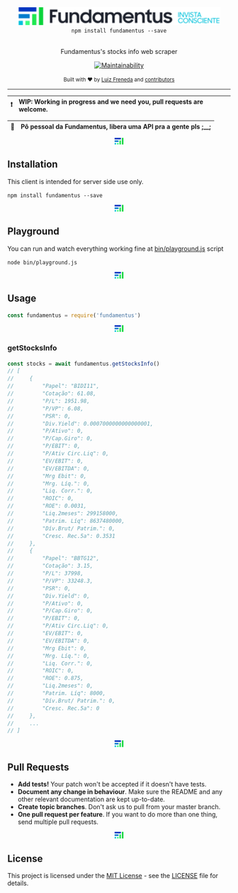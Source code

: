 <div align="center">
  <img src=".github/static/logo.png" alt="fundamentus logo" height="40px">
  <div><code>npm install fundamentus --save</code></div>
  <br>
  <p>
    Fundamentus's stocks info web scraper
  </p>
  <p>

[![Maintainability](https://api.codeclimate.com/v1/badges/67e05f0d008dbe7fb452/maintainability)](https://codeclimate.com/github/lfreneda/fundamentus/maintainability)

  </p>
  <small>
    Built with ❤ by 
      <a href="https://github.com/lfreneda">Luiz Freneda</a> and
      <a href="https://github.com/lfreneda/fundamentus/graphs/contributors">contributors</a>
  </small>
</div>

---

:exclamation: | WIP: Working in progress and we need you, pull requests are welcome.
---: | :---

:pray: | Pô pessoal da Fundamentus, libera uma API pra a gente pls ;__;
---: | :---

<div align="center">
  <img height="15px" src=".github/static/separator.png"/>
</div>

## Installation

This client is intended for server side use only.

```
npm install fundamentus --save
```

<div align="center">
  <img height="15px" src=".github/static/separator.png"/>
</div>

## Playground

You can run and watch everything working fine at [bin/playground.js](https://github.com/lfreneda/fundamentus/blob/master/bin/playground.js) script

```
node bin/playground.js
```

<div align="center">
  <img height="15px" src=".github/static/separator.png"/>
</div>

## Usage

```js
const fundamentus = require('fundamentus')
```

<div align="center">
  <img height="15px" src=".github/static/separator.png"/>
</div>

### getStocksInfo

```js
const stocks = await fundamentus.getStocksInfo()
// [
//     {
//         "Papel": "BIDI11",
//         "Cotação": 61.08,
//         "P/L": 1951.98,
//         "P/VP": 6.08,
//         "PSR": 0,
//         "Div.Yield": 0.0007000000000000001,
//         "P/Ativo": 0,
//         "P/Cap.Giro": 0,
//         "P/EBIT": 0,
//         "P/Ativ Circ.Liq": 0,
//         "EV/EBIT": 0,
//         "EV/EBITDA": 0,
//         "Mrg Ebit": 0,
//         "Mrg. Líq.": 0,
//         "Liq. Corr.": 0,
//         "ROIC": 0,
//         "ROE": 0.0031,
//         "Liq.2meses": 299158000,
//         "Patrim. Líq": 8637480000,
//         "Dív.Brut/ Patrim.": 0,
//         "Cresc. Rec.5a": 0.3531
//     },
//     {
//         "Papel": "BBTG12",
//         "Cotação": 3.15,
//         "P/L": 37998,
//         "P/VP": 33248.3,
//         "PSR": 0,
//         "Div.Yield": 0,
//         "P/Ativo": 0,
//         "P/Cap.Giro": 0,
//         "P/EBIT": 0,
//         "P/Ativ Circ.Liq": 0,
//         "EV/EBIT": 0,
//         "EV/EBITDA": 0,
//         "Mrg Ebit": 0,
//         "Mrg. Líq.": 0,
//         "Liq. Corr.": 0,
//         "ROIC": 0,
//         "ROE": 0.875,
//         "Liq.2meses": 0,
//         "Patrim. Líq": 8000,
//         "Dív.Brut/ Patrim.": 0,
//         "Cresc. Rec.5a": 0
//     },
//     ...
// ]
```

<div align="center">
  <img height="15px" src=".github/static/separator.png"/>
</div>

## Pull Requests

- **Add tests!** Your patch won't be accepted if it doesn't have tests.
- **Document any change in behaviour**. Make sure the README and any other
  relevant documentation are kept up-to-date.
- **Create topic branches**. Don't ask us to pull from your master branch.
- **One pull request per feature**. If you want to do more than one thing, send
  multiple pull requests.

<div align="center">
  <img height="15px" src=".github/static/separator.png"/>
</div>

## License

This project is licensed under the [MIT License](https://opensource.org/licenses/MIT) - see the [LICENSE](LICENSE) file for details.

<div align="center">
  <br/>
  <br/>
  <br/>
  <br/>
</div>
